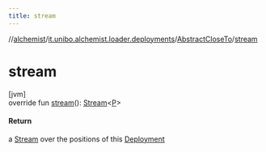 ```yaml
---
title: stream
---
```

//[alchemist](../../../index.html)/[it.unibo.alchemist.loader.deployments](../index.html)/[AbstractCloseTo](index.html)/[stream](stream.html)



# stream



[jvm]\
override fun [stream](stream.html)(): [Stream](https://docs.oracle.com/javase/8/docs/api/java/util/stream/Stream.html)<[P](index.html)>



#### Return



a [Stream](https://docs.oracle.com/javase/8/docs/api/java/util/stream/Stream.html) over the positions of this [Deployment](../-deployment/index.html)




